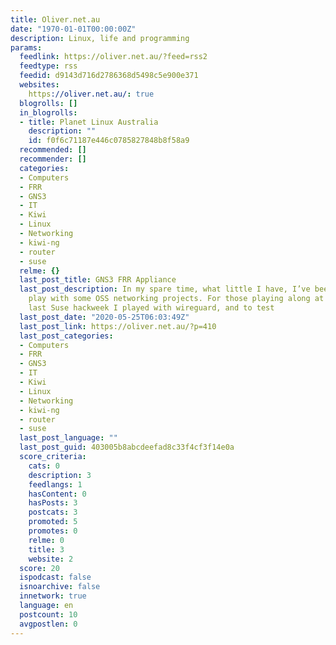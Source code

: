 ```yaml
---
title: Oliver.net.au
date: "1970-01-01T00:00:00Z"
description: Linux, life and programming
params:
  feedlink: https://oliver.net.au/?feed=rss2
  feedtype: rss
  feedid: d9143d716d2786368d5498c5e900e371
  websites:
    https://oliver.net.au/: true
  blogrolls: []
  in_blogrolls:
  - title: Planet Linux Australia
    description: ""
    id: f0f6c71187e446c0785827848b8f58a9
  recommended: []
  recommender: []
  categories:
  - Computers
  - FRR
  - GNS3
  - IT
  - Kiwi
  - Linux
  - Networking
  - kiwi-ng
  - router
  - suse
  relme: {}
  last_post_title: GNS3 FRR Appliance
  last_post_description: In my spare time, what little I have, I’ve been wanting to
    play with some OSS networking projects. For those playing along at home, during
    last Suse hackweek I played with wireguard, and to test
  last_post_date: "2020-05-25T06:03:49Z"
  last_post_link: https://oliver.net.au/?p=410
  last_post_categories:
  - Computers
  - FRR
  - GNS3
  - IT
  - Kiwi
  - Linux
  - Networking
  - kiwi-ng
  - router
  - suse
  last_post_language: ""
  last_post_guid: 403005b8abcdeefad8c33f4cf3f14e0a
  score_criteria:
    cats: 0
    description: 3
    feedlangs: 1
    hasContent: 0
    hasPosts: 3
    postcats: 3
    promoted: 5
    promotes: 0
    relme: 0
    title: 3
    website: 2
  score: 20
  ispodcast: false
  isnoarchive: false
  innetwork: true
  language: en
  postcount: 10
  avgpostlen: 0
---
```

